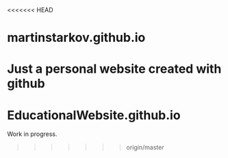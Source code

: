 <<<<<<< HEAD
# martinstarkov.github.io
Just a personal website created with github
=======
# EducationalWebsite.github.io
Work in progress.
>>>>>>> origin/master
